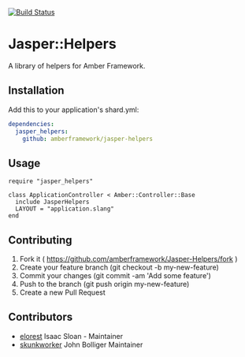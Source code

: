 [![Build Status](https://travis-ci.org/Amber-Crystal/Jasper-Helpers.svg?branch=master)](https://travis-ci.org/Amber-Crystal/Jasper-Helpers)
# Jasper::Helpers

A library of helpers for Amber Framework.

## Installation

Add this to your application's shard.yml:

```yaml
dependencies:
  jasper_helpers:
    github: amberframework/jasper-helpers
```

## Usage

```crystal
require "jasper_helpers"

class ApplicationController < Amber::Controller::Base
  include JasperHelpers
  LAYOUT = "application.slang"
end
```

## Contributing

1. Fork it ( https://github.com/amberframework/Jasper-Helpers/fork )
2. Create your feature branch (git checkout -b my-new-feature)
3. Commit your changes (git commit -am 'Add some feature')
4. Push to the branch (git push origin my-new-feature)
5. Create a new Pull Request

## Contributors

- [elorest](https://github.com/elorest) Isaac Sloan - Maintainer
- [skunkworker](https://github.com/skunkworker) John Bolliger Maintainer
